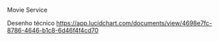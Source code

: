 Movie Service

Desenho técnico
https://app.lucidchart.com/documents/view/4698e7fc-8786-4646-b1c8-6d46f4f4cd70
